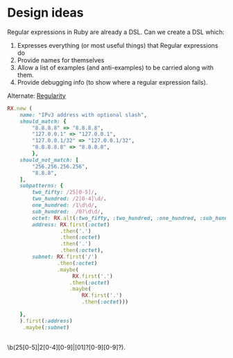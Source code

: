 # Design ideas

Regular expressions in Ruby are already a DSL. Can we create a DSL which:

1. Expresses everything (or most useful things) that Regular expressions do
2. Provide names for themselves
3. Allow a list of examples (and anti-examples) to be carried along with them.
4. Provide debugging info (to show where a regular expression fails).

Alternate: [Regularity](https://github.com/andrewberls/regularity)

```ruby
RX.new (
    name: "IPv3 address with optional slash",
    should_match: {
        "8.8.8.8" => "8.8.8.8",
        "127.0.0.1" => "127.0.0.1",
        "127.0.0.1/32" => "127.0.0.1/32",
        "8.8.8.8.8" => "8.8.8.8",
        },
    should_not_match: [
        "256.256.256.256",
        "8.8.8",
    ],
    subpatterns: {
        two_fifty: /25[0-5]/,
        two_hundred: /2[0-4]\d/.
        one_hundred: /1\d\d/,
        sub_hundred:  /0?\d\d/,
        octet: RX.alt(:two_fifty, :two_hundred, :one_hundred, :sub_hundred),
        address: RX.first(:octet)
                 .then('.')
                 .then(:octet)
                 .then('.')
                 .then(:octet),
        subnet: RX.first('/')
                .then(:octet)
                .maybe(
                     RX.first('.')
                    .then(:octet)
                    .maybe(
                        RX.first('.')
                        .then(:octet)))

    },
    ).first(:address)
     .maybe(:subnet)
  
```

\b(25[0-5]|2[0-4][0-9]|[01]?[0-9][0-9]?)\.
